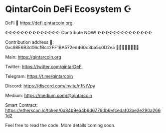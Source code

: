 # QintarCoin DeFi Ecosystem ☪️ 

DeFi 🧕 
https://defi.qintarcoin.org

☪️☪️☪️☪️☪️☪️☪️☪️☪️☪️☪️☪️☪️☪️
Contribute NOW!
☪️☪️☪️☪️☪️☪️☪️☪️☪️☪️☪️☪️☪️☪️


Contribution address 🧕:
0xc98E6B3d06cfBcc2FF1BA572ed460c3ba5c0D2ea
🧕🧕🧕🧕🧕🧕🧕🧕

Main:
https://qintarcoin.org

Twitter:
https://twitter.com/qintarDeFi

Telegram:
https://t.me/qintarcoin

Discord:
https://discord.com/invite/nfNtVpy

Medium:
https://medium.com/@qintarcoin

Smart Contract:
https://etherscan.io/token/0x34b9ea4b9d6776db6efcedaf03ae3e290a2661d2

Feel free to read the code. More details coming soon.
